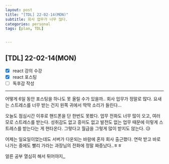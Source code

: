 ```yaml
---
layout: post
title: "[TDL] 22-02-14(MON)"
subtitle: 회사 업무가 너무 많다.
categories: personal
tags: [plan, TDL]


---
```




## [TDL] 22-02-14(MON)

- [x] react 강의 수강
- [x] react 포스팅
- [ ] 독후감 작성

---

어떻게 6일 동안 포스팅을 하나도 못 올릴 수가 있을까.. 회사 업무가 정말로 많다. 요새는 스트레스를 너무 받는 건지 왼쪽 귀에서 딱딱 소리가 들린다...

오늘도 점심시간 이후로 핸드폰을 단 한번도 못봤다. 업무 전화도 너무 많이 오고, 여러모로 스트레스를 받는다. 성취감도 없고 흥미도 없고 발전도 없는 업무 때문에 이렇게 스트레스를 받는다는 게 현타온다. 그렇다고 월급을 그렇게 많이 받지도 않는다. 😥

어제는 일요일이었는데도 서버가 다운되는 바람에 혼자 회사 출근했다. 연락 받고 바로 나가는 중에도 빨리 가라는 과장님의 전화에 정말 짜증났다..ㅎㅎ

얼른 공부 열심히 해서 튀어야지,,